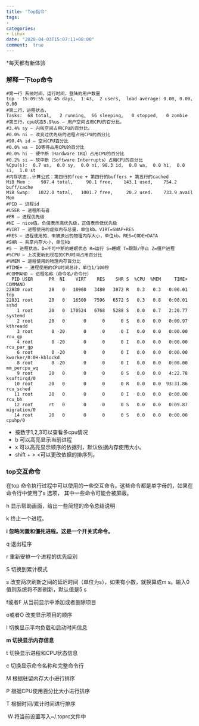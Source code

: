 ```yaml
---
title: 'Top指令'
tags: 
-
categories: 
- Linux
date: "2020-04-03T15:07:11+08:00"
comment:  true    
---
```


*每天都有新体验

<!--more-->

### 解释一下top命令

```shell
#第一行 系统时间，运行时间，登陆的用户数量
top - 15:09:55 up 45 days,  1:43,  2 users,  load average: 0.00, 0.00, 0.00
#第二行，进程状态，
Tasks:  68 total,   2 running,  66 sleeping,   0 stopped,   0 zombie
#第三行，cpu状态5.9%us — 用户空间占用CPU的百分比。
#3.4% sy — 内核空间占用CPU的百分比。
#0.0% ni — 改变过优先级的进程占用CPU的百分比
#90.4% id — 空闲CPU百分比
#0.0% wa — IO等待占用CPU的百分比
#0.0% hi — 硬中断（Hardware IRQ）占用CPU的百分比
#0.2% si — 软中断（Software Interrupts）占用CPU的百分比
%Cpu(s):  0.7 us,  0.0 sy,  0.0 ni, 98.3 id,  0.0 wa,  0.0 hi,  0.0 si,  1.0 st
#内存状态..计算公式：第四行的free + 第四行的buffers + 第五行的cached
MiB Mem :    987.4 total,     90.1 free,    143.1 used,    754.2 buff/cache
MiB Swap:   1022.0 total,   1001.7 free,     20.2 used.    733.9 avail Mem 
#PID — 进程id
#USER — 进程所有者
#PR — 进程优先级
#NI — nice值。负值表示高优先级，正值表示低优先级
#VIRT — 进程使用的虚拟内存总量，单位kb。VIRT=SWAP+RES
#RES — 进程使用的、未被换出的物理内存大小，单位kb。RES=CODE+DATA
#SHR — 共享内存大小，单位kb
#S — 进程状态。D=不可中断的睡眠状态 R=运行 S=睡眠 T=跟踪/停止 Z=僵尸进程
#%CPU — 上次更新到现在的CPU时间占用百分比
#%MEM — 进程使用的物理内存百分比
#TIME+ — 进程使用的CPU时间总计，单位1/100秒
#COMMAND — 进程名称（命令名/命令行）
  PID USER      PR  NI    VIRT    RES    SHR S  %CPU  %MEM     TIME+ COMMAND               
22830 root      20   0   10960   3480   3072 R   0.3   0.3   0:00.01 top                   
22831 root      20   0   16500   7596   6572 S   0.3   0.8   0:00.01 sshd                  
    1 root      20   0  170524   6768   5288 S   0.0   0.7   2:20.77 systemd               
    2 root      20   0       0      0      0 S   0.0   0.0   0:00.97 kthreadd              
    3 root       0 -20       0      0      0 I   0.0   0.0   0:00.00 rcu_gp                
    4 root       0 -20       0      0      0 I   0.0   0.0   0:00.00 rcu_par_gp            
    6 root       0 -20       0      0      0 I   0.0   0.0   0:00.00 kworker/0:0H-kblockd  
    8 root       0 -20       0      0      0 I   0.0   0.0   0:00.00 mm_percpu_wq          
    9 root      20   0       0      0      0 S   0.0   0.0   4:22.78 ksoftirqd/0           
   10 root      20   0       0      0      0 R   0.0   0.0  93:31.86 rcu_sched             
   11 root      20   0       0      0      0 I   0.0   0.0   0:00.00 rcu_bh                
   12 root      rt   0       0      0      0 S   0.0   0.0   0:09.87 migration/0           
   14 root      20   0       0      0      0 S   0.0   0.0   0:00.00 cpuhp/0              
```

- 按数字1,2,3可以查看多cpu情况
- b 可以高亮显示当前进程
- x 可以高亮显示顺序的依据列，默认依据内存使用大小。
- shift + > <可以更改依据的排序列。



###    **top交互命令**

在top 命令执行过程中可以使用的一些交互命令。这些命令都是单字母的，如果在命令行中使用了s 选项， 其中一些命令可能会被屏蔽。

h 显示帮助画面，给出一些简短的命令总结说明

k 终止一个进程。

**i 忽略闲置和僵死进程。这是一个开关式命令。**

q 退出程序

r 重新安排一个进程的优先级别

S 切换到累计模式

s 改变两次刷新之间的延迟时间（单位为s），如果有小数，就换算成m s。输入0值则系统将不断刷新，默认值是5 s

f或者F 从当前显示中添加或者删除项目

o或者O 改变显示项目的顺序

l 切换显示平均负载和启动时间信息

**m 切换显示内存信息**

t 切换显示进程和CPU状态信息

c 切换显示命令名称和完整命令行

M 根据驻留内存大小进行排序

P 根据CPU使用百分比大小进行排序

T 根据时间/累计时间进行排序

​	W 将当前设置写入~/.toprc文件中 